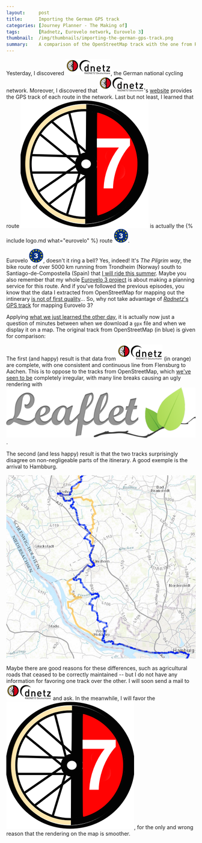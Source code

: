 ```yaml
---
layout:     post
title:      Importing the German GPS track
categories: [Journey Planner - The Making of]
tags:       [Radnetz, Eurovelo network, Eurovelo 3]
thumbnail:  /img/thumbnails/importing-the-german-gps-track.png
summary:    A comparison of the OpenStreetMap track with the one from Radnetz Deutschland.
---
```


Yesterday, I discovered ![*dnetz*](/img/logos/dnetz.png), the German national cycling network. Moreover, I discovered that <span style='display:inline-block'>![*dnetz*](/img/logos/dnetz.png)'s</span> [website](http://www.radnetz-deutschland.de/en.html) provides the GPS track of each route in the network. Last but not least, I learned that route ![D7](\img\logos\d7.png) is actually the {% include logo.md what="eurovelo" %} route ![EV3](\img\logos\ev3.png).

Eurovelo ![EV3](\img\logos\ev3.png), doesn't it ring a bell? Yes, indeed! It's *The Pilgrim way*, the bike route of over 5000 km running from Trondheim (Norway) south to Santiago-de-Compostella (Spain) that [I will ride this summer](). Maybe you also remember that my whole [Eurovelo 3 project](/eurovelo) is about making a planning service for this route. And if you've followed the previous episodes, you know that the data I extracted from OpenStreetMap for mapping out the intinerary [is not of first quality](first-importation)... So, why not take advantage of [*Radnetz*'s GPS track](http://www.radnetz-deutschland.de/index.php?eID=tx_nawsecuredl&u=0&file=fileadmin/Redaktion/Dateien/D-Route_7/Tracks/D-Route7.gpx&t=1463668847&hash=8937aaabac1003afcde14b04a65162cdf25eea22) for mapping Eurovelo 3?

Applying [what we just learned the other day](importing-the-namur-tours-gps-track), it is actually now just a question of minutes between when we download a `gpx` file and when we display it on a map. The original track from OpenStreetMap (in blue) is given for comparison:

<div id='map' class='wide high'></div>

The first (and happy) result is that data from ![*dnetz*](/img/logos/dnetz.png) (in orange) are complete, with one consistent and continuous line from Flensburg to Aachen. This is to oppose to the tracks from OpenStreetMap, which [we've seen to be](first-importation-of-the-track) completely irregular, with many line breaks causing an ugly rendering with <img src="/img/logos/leaflet.png">.

The second (and less happy) result is that the two tracks surprisingly disagree on non-negligeable parts of the itinerary. A good exemple is the arrival to Hambburg.

<div><img src="/img/screenshots/2016-05-18-d7-ev3-disagree-near-hamburg.jpg" class='screenshot'></div>

Maybe there are good reasons for these differences, such as agricultural roads that ceased to be correctly maintained -- but I do not have any information for favoring one track over the other. I will soon send a mail to ![*dnetz*](/img/logos/dnetz.png) and ask. In the meanwhile, I will favor the ![D7](\img\logos\d7.png), for the only and wrong reason that the rendering on the map is smoother.

<script>
    
  // SETTING ---------------------------------------------------------------
  var map = L.map('map', {
    minZoom: 4,
    touchZoom: false,
    scrollWheelZoom: false,
    center: [53, 7],
    zoom: 6
  })
  // chose a 'known provider' from there: http://leaflet-extras.github.io/leaflet-providers/preview/
  L.tileLayer('http://server.arcgisonline.com/ArcGIS/rest/services/World_Topo_Map/MapServer/tile/{z}/{y}/{x}', {
attribution: 'Tiles &copy; Esri'}).addTo(map);

  var d7_from_radnetz = new L.layerGroup();
  $.getJSON("/data/2016-05-18-germany.geojson", function(data) {
    L.geoJson(data, {
      style: function (feature) {
        return {color: '#FFA500'};
      },
      onEachFeature: function (feature, layer) {
        d7_from_radnetz.addLayer(layer);
      }
    });
  });
  d7_from_radnetz.addTo(map);
  
  var ev3_from_openstreetmap = new L.layerGroup();
  $.getJSON("/data/2016-05-18-ev3-osm.geojson", function(data) {
    L.geoJson(data, {
      onEachFeature: function (feature, layer) {
        ev3_from_openstreetmap.addLayer(layer);
      }
    });
  });
  ev3_from_openstreetmap.addTo(map);

  L.control.layers({}, {
    "Route D7 from Radnetz":        d7_from_radnetz,
    "Route EV3 from OpenStreetMap": ev3_from_openstreetmap
  }, {collapsed: false}).addTo(map);

 </script>
